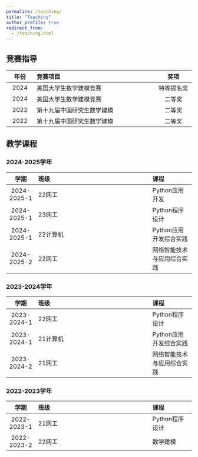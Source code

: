 ```yaml
---
permalink: /teaching/
title: "Teaching"
author_profile: true
redirect_from: 
  - /teaching.html
---
```


## 竞赛指导

<style>
table th:first-of-type {
    width: 20%;
}
table th:nth-of-type(2) {
    width: 40%;
}
table th:nth-of-type(3) {
    width: 20%;
}
</style>

| 年份 | 竞赛项目 | 奖项 |
| :----: | :---------------------- | :--------: |
| 2024 | 美国大学生数学建模竞赛 | 特等提名奖 |
| 2024 | 美国大学生数学建模竞赛 | 二等奖 |
| 2022 | 第十九届中国研究生数学建模 | 二等奖 |
| 2022 | 第十九届中国研究生数学建模 | 二等奖 |

## 教学课程

### 2024-2025学年

<style>
table th:first-of-type {
    width: 2cm;
}
table th:nth-of-type(2) {
    width: 16cm;
}
table th:nth-of-type(3) {
    width: 4cm;
}
</style>

| 学期 | 班级 | 课程 |
| :------: | :------ | :--------------- |
| 2024-2025-1 | 22网工 | Python应用开发 |
| 2024-2025-1 | 23网工 | Python程序设计 |
| 2024-2025-1 | 22计算机 | Python应用开发综合实践 |
| 2024-2025-2 | 22网工 | 网络智能技术与应用综合实践 |

### 2023-2024学年

| 学期 | 班级 | 课程 |
| :------: | :------ | :--------------- |
| 2023-2024-1 | 22网工 | Python程序设计 |
| 2023-2024-1 | 21计算机 | Python应用开发综合实践 |
| 2023-2024-2 | 21网工 | 网络智能技术与应用综合实践 |

### 2022-2023学年

| 学期 | 班级 | 课程 |
| :------: | :------ | :--------------- |
| 2022-2023-1 | 21网工 | Python程序设计 |
| 2022-2023-2 | 22网工 | 数学建模 |
